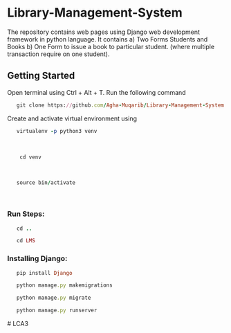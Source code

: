 # Library-Management-System

The repository contains web pages using Django web development framework in python language. It contains
  a) Two Forms Students and Books 
  b) One Form to issue a book to particular student. (where multiple transaction require on one student).
 
## Getting Started
 

Open terminal using Ctrl + Alt + T. Run the following command <br>
```ruby 
   git clone https://github.com/Agha-Muqarib/Library-Management-System.git 
```

Create and activate virtual environment using <br>
```ruby
   virtualenv -p python3 venv
```
<br>

```ruby
    cd venv
``` 
<br>

```ruby 
   source bin/activate
``` 
<br>

### Run Steps:
```ruby 
   cd ..
```

```ruby 
   cd LMS
```

### Installing Django:

```ruby
   pip install Django
```

```ruby 
   python manage.py makemigrations
```

```ruby 
   python manage.py migrate
``` 

```ruby 
   python manage.py runserver
``` 
#   L C A 3  
 